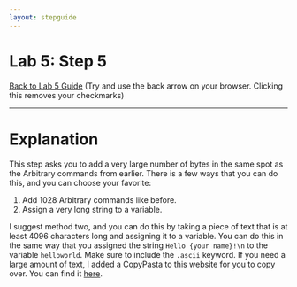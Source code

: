 ```yaml
---
layout: stepguide
---
```

# Lab 5: Step 5
[Back to Lab 5 Guide](./guide.md) (Try and use the back arrow on your browser. Clicking this removes your checkmarks)

---
# Explanation
This step asks you to add a very large number of bytes in the same spot as the Arbitrary commands from earlier. There is a few ways that you can do this, and you can choose your favorite:
1. Add 1028 Arbitrary commands like before.
2. Assign a very long string to a variable.

I suggest method two, and you can do this by taking a piece of text that is at least 4096 characters long and assigning it to a variable. You can do this in the same way that you assigned the string `Hello {your name}!\n` to the variable `helloworld`. Make sure to include the `.ascii` keyword. If you need a large amount of text, I added a CopyPasta to this website for you to copy over. You can find it [here](./copypasta.txt).